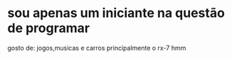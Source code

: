 # sou apenas um iniciante na questão de programar
gosto de: jogos,musicas e carros principalmente o rx-7
[](https://tenor.com/pt-BR/view/skull-gif-25694630.gif)
hmm
